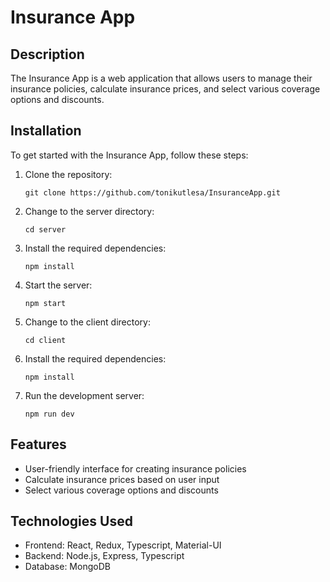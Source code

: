 # Insurance App

## Description

The Insurance App is a web application that allows users to manage their insurance policies, calculate insurance prices, and select various coverage options and discounts.

## Installation

To get started with the Insurance App, follow these steps:

1. Clone the repository:

   ```
   git clone https://github.com/tonikutlesa/InsuranceApp.git
   ```

2. Change to the server directory:

   ```
   cd server
   ```

3. Install the required dependencies:

   ```
   npm install
   ```

4. Start the server:

   ```
   npm start
   ```

5. Change to the client directory:

   ```
   cd client
   ```

6. Install the required dependencies:

   ```
   npm install
   ```

7. Run the development server:

   ```
   npm run dev
   ```

## Features

- User-friendly interface for creating insurance policies
- Calculate insurance prices based on user input
- Select various coverage options and discounts

## Technologies Used

- Frontend: React, Redux, Typescript, Material-UI
- Backend: Node.js, Express, Typescript
- Database: MongoDB
